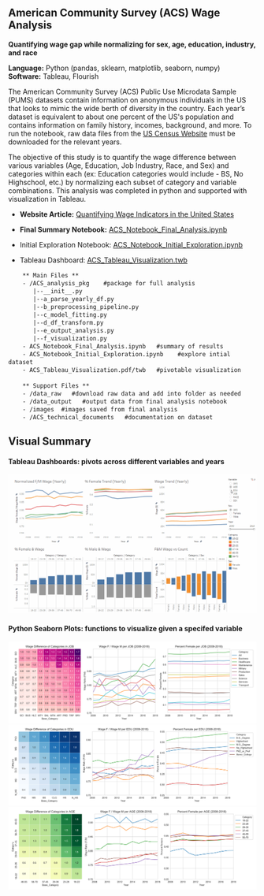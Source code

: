 ## American Community Survey (ACS) Wage Analysis
**Quantifying wage gap while normalizing for sex, age, education, industry, and race**

**Language:** Python (pandas, sklearn, matplotlib, seaborn, numpy) <br/>
**Software:** Tableau, Flourish


The American Community Survey (ACS) Public Use Microdata Sample (PUMS) datasets contain information on anonymous individuals in the US that looks to mimic the wide berth of diversity in the country. Each year’s dataset is equivalent to about one percent of the US's population and contains information on family history, incomes, background, and more. To run the notebook, raw data files from the [US Census Website](https://www.census.gov/programs-surveys/acs/technical-documentation/pums/documentation.html) must be downloaded for the relevant years.

The objective of this study is to quantify the wage difference between various variables (Age, Education, Job Industry, Race, and Sex) and categories within each (ex: Education categories would include - BS, No Highschool, etc.) by normalizing each subset of category and variable combinations. This analysis was completed in python and supported with visualization in Tableau.
- **Website Article:** [Quantifying Wage Indicators in the United States](https://sites.google.com/view/quantifying-wage-indicators/home)
- **Final Summary Notebook:** [ACS_Notebook_Final_Analysis.ipynb](https://github.com/albechen/acs-quantify-wage-gap/blob/master/ACS_Notebook_Final_Analysis.ipynb)

- Initial Exploration Notebook: [ACS_Notebook_Initial_Exploration.ipynb](https://github.com/albechen/acs-quantify-wage-gap/blob/master/ACS_Notebook_Initial_Exploration.ipynb)
- Tableau Dashboard: [ACS_Tableau_Visualization.twb](https://github.com/albechen/acs-quantify-wage-gap/blob/master/ACS_Tableau_Visualization.twb)
```
    ** Main Files **
    - /ACS_analysis_pkg    #package for full analysis
       |--__init__.py
       |--a_parse_yearly_df.py
       |--b_preprocessing_pipeline.py
       |--c_model_fitting.py
       |--d_df_transform.py
       |--e_output_analysis.py
       |--f_visualization.py
    - ACS_Notebook_Final_Analysis.ipynb   #summary of results
    - ACS_Notebook_Initial_Exploration.ipynb    #explore intial dataset
    - ACS_Tableau_Visualization.pdf/twb   #pivotable visualization
    
    ** Support Files **
    - /data_raw   #download raw data and add into folder as needed
    - /data_output   #output data from final analysis notebook
    - /images  #images saved from final analysis
    - /ACS_technical_documents   #documentation on dataset
```

## Visual Summary
#### Tableau Dashboards: pivots across different variables and years
![alt text](/images/ACS_tablau_demo.gif "ACS_Tableau_Visualization")
#### Python Seaborn Plots: functions to visualize given a specifed variable
![alt text](/images/heatmap_lineplot_JOB.png "heatmap_lineplot_JOB")
![alt text](/images/heatmap_lineplot_EDU.png "heatmap_lineplot_EDU")
![alt text](/images/heatmap_lineplot_AGE.png "heatmap_lineplot_AGE")
